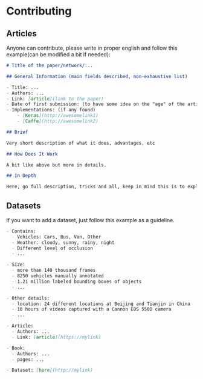 # Contributing

## Articles

Anyone can contribute, please write in proper english and follow this example(can be modified a bit if needed):

```markdown
# Title of the paper/network/...

## General Information (main fields described, non-exhaustive list) 

- Title: ...
- Authors: ...
- Link: [article](link to the paper)
- Date of first submission: (to have some idea on the "age" of the article)
- Implementations: (if any found)
    - [Keras](http://awesomelink1)
    - [Caffe](http://awesomelink2)

## Brief

Very short description of what it does, advantages, etc

## How Does It Work

A bit like above but more in details.

## In Depth

Here, go full description, tricks and all, keep in mind this is to explain the paper, but still a summary.

```

## Datasets

If you want to add a dataset, just follow this example as a guideline.

```markdown
- Contains:
  - Vehicles: Cars, Bus, Van, Other
  - Weather: cloudy, sunny, rainy, night
  - Different level of occlusion
  - ...

- Size:
  - more than 140 thousand frames
  - 8250 vehicles manually annotated
  - 1.21 million labeled bounding boxes of objects
  - ...

- Other details:
  - location: 24 different locations at Beijing and Tianjin in China
  - 10 hours of videos captured with a Cannon EOS 550D camera
  - ...

- Article:
  - Authors: ...
  - Link: [article](https://mylink)

- Book:
  - Authors: ...
  - pages: ...

- Dataset: [here](http://mylink)
```